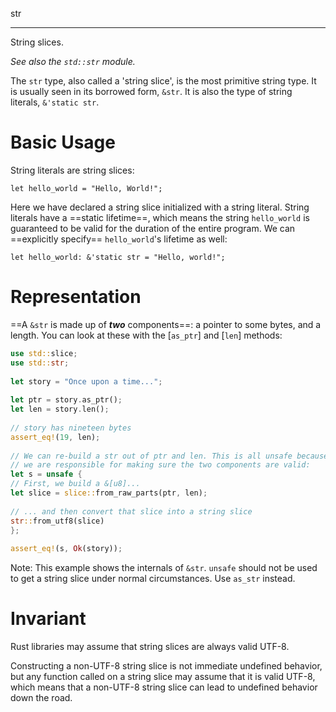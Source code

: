 str

---

String slices.

_See also the `std::str` module._

The `str` type, also called a 'string slice', is the most primitive string type. It is usually seen in its borrowed form, `&str`. It is also the type of string literals, `&'static str`.

# Basic Usage

String literals are string slices:

`let hello_world = "Hello, World!";`

Here we have declared a string slice initialized with a string literal. String literals have a ==static lifetime==, which means the string `hello_world` is guaranteed to be valid for the duration of the entire program. We can ==explicitly specify== `hello_world`'s lifetime as well:

`let hello_world: &'static str = "Hello, world!";`

# Representation

==A `&str` is made up of ***two*** components==: a pointer to some bytes, and a length. You can look at these with the [`as_ptr`] and [`len`] methods:
```rust
use std::slice;  
use std::str;  
  
let story = "Once upon a time...";  
  
let ptr = story.as_ptr();  
let len = story.len();  
  
// story has nineteen bytes  
assert_eq!(19, len);  
  
// We can re-build a str out of ptr and len. This is all unsafe because  
// we are responsible for making sure the two components are valid:  
let s = unsafe {  
// First, we build a &[u8]...  
let slice = slice::from_raw_parts(ptr, len);  
  
// ... and then convert that slice into a string slice  
str::from_utf8(slice)  
};  
  
assert_eq!(s, Ok(story));
```
Note: This example shows the internals of `&str`. `unsafe` should not be used to get a string slice under normal circumstances. Use `as_str` instead.

# Invariant

Rust libraries may assume that string slices are always valid UTF-8.

Constructing a non-UTF-8 string slice is not immediate undefined behavior, but any function called on a string slice may assume that it is valid UTF-8, which means that a non-UTF-8 string slice can lead to undefined behavior down the road.